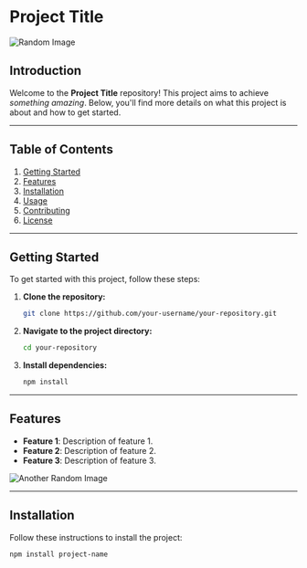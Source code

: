 # Project Title

![Random Image](https://via.placeholder.com/150)

## **Introduction**

Welcome to the **Project Title** repository! This project aims to achieve _something amazing_. Below, you'll find more details on what this project is about and how to get started.

---

## **Table of Contents**

1. [Getting Started](#getting-started)
2. [Features](#features)
3. [Installation](#installation)
4. [Usage](#usage)
5. [Contributing](#contributing)
6. [License](#license)

---

## **Getting Started**

To get started with this project, follow these steps:

1. **Clone the repository:**

    ```bash
    git clone https://github.com/your-username/your-repository.git
    ```

2. **Navigate to the project directory:**

    ```bash
    cd your-repository
    ```

3. **Install dependencies:**

    ```bash
    npm install
    ```

---

## **Features**

- **Feature 1**: Description of feature 1.
- **Feature 2**: Description of feature 2.
- **Feature 3**: Description of feature 3.

![Another Random Image](https://via.placeholder.com/200)

---

## **Installation**

Follow these instructions to install the project:

```bash
npm install project-name
